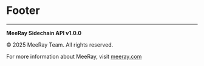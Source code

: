 # Footer

---

**MeeRay Sidechain API v1.0.0**

© 2025 MeeRay Team. All rights reserved.

For more information about MeeRay, visit [meeray.com](https://meeray.com)
